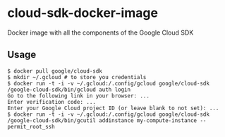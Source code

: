 cloud-sdk-docker-image
======================

Docker image with all the components of the Google Cloud SDK

## Usage

```
$ docker pull google/cloud-sdk
$ mkdir ~/.gcloud # to store you credentials
$ docker run -t -i -v ~/.gcloud:/.config/gcloud google/cloud-sdk /google-cloud-sdk/bin/gcloud auth login
Go to the following link in your browser: ...
Enter verification code: ...
Enter your Google Cloud project ID (or leave blank to not set): ...
$ docker run -t -i -v ~/.gcloud:/.config/gcloud google/cloud-sdk /google-cloud-sdk/bin/gcutil addinstance my-compute-instance --permit_root_ssh
```
